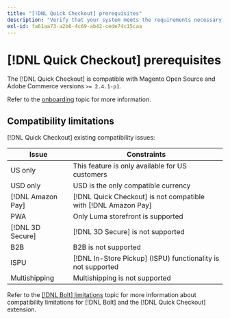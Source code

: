 ```yaml
---
title: "[!DNL Quick Checkout] prerequisites"
description: "Verify that your system meets the requirements necessary to use the [!DNL Quick Checkout] for Adobe Commerce extension."
exl-id: fa61aa73-a2b6-4c69-ab42-cede74c15caa
---
```

# [!DNL Quick Checkout] prerequisites

The [!DNL Quick Checkout] is compatible with Magento Open Source and Adobe Commerce versions `>= 2.4.1-p1`.

Refer to the [onboarding](../quick-checkout/onboarding.md) topic for more information.

## Compatibility limitations

[!DNL Quick Checkout] existing compatibility issues:

| **Issue** | **Constraints** |
|----------------|-----------------|
| US only| This feature is only available for US customers |
| USD only| USD is the only compatible currency |
| [!DNL Amazon Pay] | [!DNL Quick Checkout] is not compatible with [!DNL Amazon Pay] |
| PWA | Only Luma storefront is supported |
| [!DNL 3D Secure] | [!DNL 3D Secure] is not supported |
| B2B | B2B is not supported |
| ISPU | [!DNL In-Store Pickup] (ISPU) functionality is not supported |
| Multishipping | Multishipping is not supported |

Refer to the [[!DNL Bolt] limitations](https://help.bolt.com/integrations/adobe-quick-checkout/set-up/#limitations) topic for more information about compatibility limitations for [!DNL Bolt] and the [!DNL Quick Checkout] extension.
